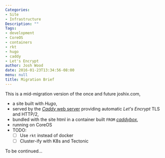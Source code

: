 ```yaml
---
Categories:
- Site
- Infrastructure
Description: ""
Tags:
- development
- CoreOS
- containers
- rkt
- hugo
- caddy
- Let's Encrypt
author: Josh Wood
date: 2016-01-23T13:34:56-08:00
menu: null
title: Migration Brief
---
```


This is a mid-migration version of the once and future joshix.com,

* a site built with *Hugo*,
* served by the [*Caddy* web server](https://caddyserver.com) providing automatic
  *Let's Encrypt* TLS and HTTP/2,
* bundled with the site html in a container built `FROM` [*caddybox*][caddybox],
* running on CoreOS<!--more-->
* TODO:
  - [ ] Use `rkt` instead of docker
  - [ ] Cluster-ify with K8s and Tectonic

To be continued...


[caddy]: https://caddyserver.com
[caddybox]: https://github.com/joshix/caddybox
